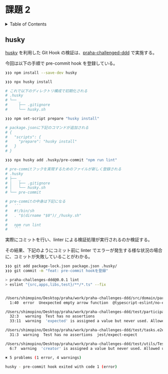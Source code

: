 # 課題 2

<!-- START doctoc generated TOC please keep comment here to allow auto update -->
<!-- DON'T EDIT THIS SECTION, INSTEAD RE-RUN doctoc TO UPDATE -->
<details>
<summary>Table of Contents</summary>

- [husky](#husky)

</details>
<!-- END doctoc generated TOC please keep comment here to allow auto update -->

## husky

[husky](https://typicode.github.io/husky/#/) を利用した Git Hook の検証は、[praha-challenged-ddd](https://github.com/shimopino/praha-challenges-ddd) で実施する。

今回は以下の手順で pre-commit hook を登録している。

````bash
❯❯❯ npm install --save-dev husky

❯❯❯ npx husky install

# これで以下のディレクトリ構成で初期化される
# .husky
# └── _
#     ├── .gitignore
#     └── husky.sh

❯❯❯ npm set-script prepare "husky install"

# package.jsonに下記のコマンドが追加される
# {
#   "scripts": {
#     "prepare": "husky install"
#   }
# }

❯❯❯ npx husky add .husky/pre-commit "npm run lint"

# pre-commitフックを実現するためのファイルが新しく登録される
# .husky
# ├── _
# │   ├── .gitignore
# │   └── husky.sh
# └── pre-commit

# pre-commitの中身は下記になる
#   ```
#   #!/bin/sh
#   . "$(dirname "$0")/_/husky.sh"
#
#   npm run lint
#   ```
````

実際にコミットを行い、linter による検証処理が実行されるのか検証する。

その結果、下記のようにコミット前に linter でエラーが発生する様な状況の場合に、コミットが失敗していることがわかる。

```bash
❯❯❯ git add package-lock.json package.json .husky/
❯❯❯ git commit -m "feat: pre-commit hookを登録"

> praha-challenges-ddd@0.0.1 lint
> eslint "{src,apps,libs,test}/**/*.ts" --fix


/Users/shimopino/Desktop/praha/work/praha-challenges-ddd/src/domain/participant/entity/__tests__/Participant.factory.ts
  1:40  error  Unexpected empty arrow function  @typescript-eslint/no-empty-function

/Users/shimopino/Desktop/praha/work/praha-challenges-ddd/test/participants.e2e-spec.ts
  32:3   warning  Test has no assertions                                                               jest/expect-expect
  33:11  warning  'expected' is assigned a value but never used. Allowed unused vars must match /^_/u  unused-imports/no-unused-vars

/Users/shimopino/Desktop/praha/work/praha-challenges-ddd/test/tasks.e2e-spec.ts
  31:3  warning  Test has no assertions  jest/expect-expect

/Users/shimopino/Desktop/praha/work/praha-challenges-ddd/test/utils/TestFactory.ts
  6:7  warning  'creator' is assigned a value but never used. Allowed unused vars must match /^_/u  unused-imports/no-unused-vars

✖ 5 problems (1 error, 4 warnings)

husky - pre-commit hook exited with code 1 (error)
```
